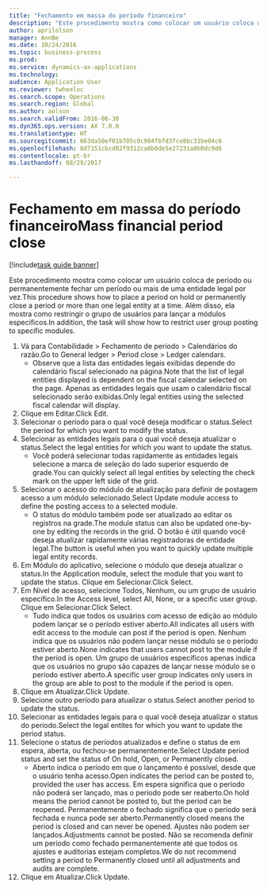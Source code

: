 ```yaml
--- 
title: "Fechamento em massa do período financeiro"
description: "Este procedimento mostra como colocar um usuário coloca de período ou permanentemente fechar um período ou mais de uma entidade legal por vez."
author: aprilolson
manager: AnnBe
ms.date: 10/24/2016
ms.topic: business-process
ms.prod: 
ms.service: dynamics-ax-applications
ms.technology: 
audience: Application User
ms.reviewer: twheeloc
ms.search.scope: Operations
ms.search.region: Global
ms.author: aolson
ms.search.validFrom: 2016-06-30
ms.dyn365.ops.version: AX 7.0.0
ms.translationtype: HT
ms.sourcegitcommit: 663da58ef01b705c0c984fbfd3fce8bc31be04c6
ms.openlocfilehash: 8d7151cbcd02f9312ca6b0de5e27231a0b0dc9d6
ms.contentlocale: pt-br
ms.lasthandoff: 08/29/2017

---
```

# <a name="mass-financial-period-close"></a><span data-ttu-id="369c9-103">Fechamento em massa do período financeiro</span><span class="sxs-lookup"><span data-stu-id="369c9-103">Mass financial period close</span></span>

[!include[task guide banner](../../includes/task-guide-banner.md)]

<span data-ttu-id="369c9-104">Este procedimento mostra como colocar um usuário coloca de período ou permanentemente fechar um período ou mais de uma entidade legal por vez.</span><span class="sxs-lookup"><span data-stu-id="369c9-104">This procedure shows how to place a period on hold or permanently close a period or more than one legal entity at a time.</span></span> <span data-ttu-id="369c9-105">Além disso, ela mostra como restringir o grupo de usuários para lançar a módulos específicos.</span><span class="sxs-lookup"><span data-stu-id="369c9-105">In addition, the task will show how to restrict user group posting to specific modules.</span></span>

1. <span data-ttu-id="369c9-106">Vá para Contabilidade > Fechamento de período > Calendários do razão.</span><span class="sxs-lookup"><span data-stu-id="369c9-106">Go to General ledger > Period close > Ledger calendars.</span></span>
    * <span data-ttu-id="369c9-107">Observe que a lista das entidades legais exibidas depende do calendário fiscal selecionado na página.</span><span class="sxs-lookup"><span data-stu-id="369c9-107">Note that the list of legal entities displayed is dependent on the fiscal calendar selected on the page.</span></span> <span data-ttu-id="369c9-108">Apenas as entidades legais que usam o calendário fiscal selecionado serão exibidas.</span><span class="sxs-lookup"><span data-stu-id="369c9-108">Only legal entities using the selected fiscal calendar will display.</span></span>  
2. <span data-ttu-id="369c9-109">Clique em Editar.</span><span class="sxs-lookup"><span data-stu-id="369c9-109">Click Edit.</span></span>
3. <span data-ttu-id="369c9-110">Selecionar o período para o qual você deseja modificar o status.</span><span class="sxs-lookup"><span data-stu-id="369c9-110">Select the period for which you want to modify the status.</span></span>
4. <span data-ttu-id="369c9-111">Selecionar as entidades legais para o qual você deseja atualizar o status.</span><span class="sxs-lookup"><span data-stu-id="369c9-111">Select the legal entities for which you want to update the status.</span></span>
    * <span data-ttu-id="369c9-112">Você poderá selecionar todas rapidamente as entidades legais selecione a marca de seleção do lado superior esquerdo de grade.</span><span class="sxs-lookup"><span data-stu-id="369c9-112">You can quickly select all legal entities  by selecting the check mark on the upper left side of the grid.</span></span>  
5. <span data-ttu-id="369c9-113">Selecionar o acesso do módulo de atualização para definir de postagem acesso a um módulo selecionado.</span><span class="sxs-lookup"><span data-stu-id="369c9-113">Select Update module access to define the posting access to a selected module.</span></span>
    * <span data-ttu-id="369c9-114">O status do módulo também pode ser atualizado ao editar os registros na grade.</span><span class="sxs-lookup"><span data-stu-id="369c9-114">The module status can also be updated one-by-one by editing the records in the grid.</span></span> <span data-ttu-id="369c9-115">O botão é útil quando você deseja atualizar rapidamente várias registradoras de entidade legal.</span><span class="sxs-lookup"><span data-stu-id="369c9-115">The button is useful when you want to quickly update multiple legal entity records.</span></span>  
6. <span data-ttu-id="369c9-116">Em Módulo do aplicativo, selecione o módulo que deseja atualizar o status.</span><span class="sxs-lookup"><span data-stu-id="369c9-116">In the Application module, select the module that you want to update the status.</span></span> <span data-ttu-id="369c9-117">Clique em Selecionar.</span><span class="sxs-lookup"><span data-stu-id="369c9-117">Click Select.</span></span>
7. <span data-ttu-id="369c9-118">Em Nível de acesso, selecione Todos, Nenhum, ou um grupo de usuário específico.</span><span class="sxs-lookup"><span data-stu-id="369c9-118">In the Access level, select All, None, or a specific user group.</span></span> <span data-ttu-id="369c9-119">Clique em Selecionar.</span><span class="sxs-lookup"><span data-stu-id="369c9-119">Click Select.</span></span>
    * <span data-ttu-id="369c9-120">Tudo indica que todos os usuários com acesso de edição ao módulo podem lançar se o período estiver aberto.</span><span class="sxs-lookup"><span data-stu-id="369c9-120">All indicates all users with edit access to the module can post if the period is open.</span></span> <span data-ttu-id="369c9-121">Nenhum indica que os usuários não podem lançar nesse módulo se o período estiver aberto.</span><span class="sxs-lookup"><span data-stu-id="369c9-121">None indicates that users cannot post to the module if the period is open.</span></span> <span data-ttu-id="369c9-122">Um grupo de usuários específicos apenas indica que os usuários no grupo são capazes de lançar nesse módulo se o período estiver aberto.</span><span class="sxs-lookup"><span data-stu-id="369c9-122">A specific user group indicates only users in the group are able to post to the module if the period is open.</span></span>  
8. <span data-ttu-id="369c9-123">Clique em Atualizar.</span><span class="sxs-lookup"><span data-stu-id="369c9-123">Click Update.</span></span>
9. <span data-ttu-id="369c9-124">Selecione outro período para atualizar o status.</span><span class="sxs-lookup"><span data-stu-id="369c9-124">Select another period to update the status.</span></span>
10. <span data-ttu-id="369c9-125">Selecionar as entidades legais para o qual você deseja atualizar o status do período.</span><span class="sxs-lookup"><span data-stu-id="369c9-125">Select the legal entites for which you want to update the period status.</span></span>
11. <span data-ttu-id="369c9-126">Selecione o status de períodos atualizados e define o status de em espera, aberta, ou fechou-se permanentemente.</span><span class="sxs-lookup"><span data-stu-id="369c9-126">Select Update period status and set the status of On hold, Open, or Permanently closed.</span></span>
    * <span data-ttu-id="369c9-127">Aberto indica o período em que o lançamento é possível, desde que o usuário tenha acesso.</span><span class="sxs-lookup"><span data-stu-id="369c9-127">Open indicates the period can be posted to, provided the user has access.</span></span> <span data-ttu-id="369c9-128">Em espera significa que o período não poderá ser lançado, mas o período pode ser reaberto.</span><span class="sxs-lookup"><span data-stu-id="369c9-128">On hold means the period cannot be posted to, but the period can be reopened.</span></span> <span data-ttu-id="369c9-129">Permanentemente o fechado significa que o período será fechada e nunca pode ser aberto.</span><span class="sxs-lookup"><span data-stu-id="369c9-129">Permanently closed means the period is closed and can never be opened.</span></span> <span data-ttu-id="369c9-130">Ajustes não podem ser lançados.</span><span class="sxs-lookup"><span data-stu-id="369c9-130">Adjustments cannot be posted.</span></span> <span data-ttu-id="369c9-131">Não se recomenda definir um período como fechado permanentemente até que todos os ajustes e auditorias estejam completos.</span><span class="sxs-lookup"><span data-stu-id="369c9-131">We do not recommend setting a period to Permanently closed until all adjustments and audits are complete.</span></span>  
12. <span data-ttu-id="369c9-132">Clique em Atualizar.</span><span class="sxs-lookup"><span data-stu-id="369c9-132">Click Update.</span></span>


